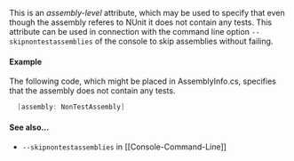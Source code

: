This is an _assembly-level_ attribute, which may be used to specify that even though
the assembly referes to NUnit it does not contain any tests. This attribute can be
used in connection with the command line option `--skipnontestassemblies` of the
console to skip assemblies without failing.

#### Example

The following code, which might be placed in AssemblyInfo.cs, specifies that the
assembly does not contain any tests.

```csharp
  [assembly: NonTestAssembly]
```


#### See also...
 * `--skipnontestassemblies` in [[Console-Command-Line]]

